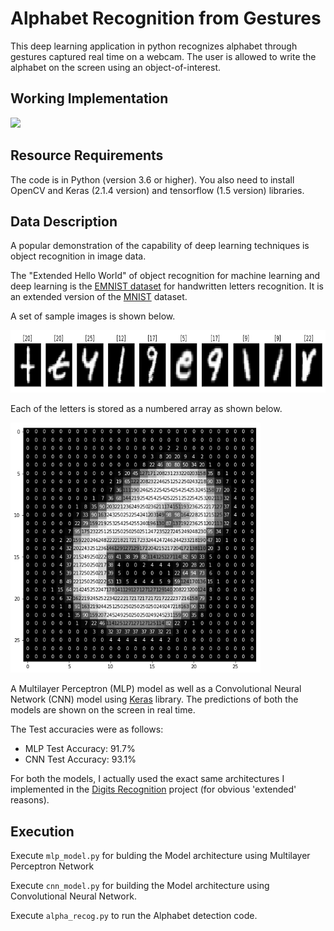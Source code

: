 # Alphabet Recognition from Gestures
This deep learning application in python recognizes alphabet through gestures captured real time on a webcam. The user is allowed to write the alphabet on the screen using an object-of-interest.

## Working Implementation
<img src="alphabet_detection.gif">

## Resource Requirements
The code is in Python (version 3.6 or higher). You also need to install OpenCV and Keras (2.1.4 version) and tensorflow (1.5 version) libraries.

## Data Description
A popular demonstration of the capability of deep learning techniques is object recognition in image data.

The "Extended Hello World" of object recognition for machine learning and deep learning is the [EMNIST dataset](https://www.kaggle.com/crawford/emnist) for handwritten letters recognition. It is an extended version of the [MNIST](https://en.wikipedia.org/wiki/MNIST_database) dataset.

A set of sample images is shown below.

<img src="images/emnist_sample.png" width=600 height=100/>

Each of the letters is stored as a numbered array as shown below.

<img src="images/emnist_single_sample.png" width=400 height=400/>

A Multilayer Perceptron (MLP) model as well as a Convolutional Neural Network (CNN) model using [Keras](https://keras.io/) library. The predictions of both the models are shown on the screen in real time.

The Test accuracies were as follows:

* MLP Test Accuracy: 91.7%
* CNN Test Accuracy: 93.1%

For both the models, I actually used the exact same architectures I implemented in the [Digits Recognition](https://github.com/akshaychandra111/Digits_Recognition_RealTime) project (for obvious 'extended' reasons).

## Execution

Execute ``` mlp_model.py ```  for bulding the Model architecture using Multilayer Perceptron Network

Execute ``` cnn_model.py ``` for building the Model architecture using Convolutional Neural Network.

Execute ``` alpha_recog.py ``` to run the Alphabet detection code.
